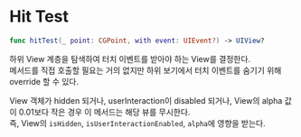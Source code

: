 # Hit Test

```swift
func hitTest(_ point: CGPoint, with event: UIEvent?) -> UIView?
```

하위 View 계층을 탐색하여 터치 이벤트를 받아야 하는 View를 결정한다.  
메서드를 직접 호출할 필요는 거의 없지만 하위 보기에서 터치 이벤트를 숨기기 위해 override 할 수 있다.

View 객체가 hidden 되거나, userInteraction이 disabled 되거나, View의 alpha 값이 0.01보다 작은 경우 이 메서드는 해당 뷰를 무시한다.  
즉, View의 `isHidden`, `isUserInteractionEnabled`, `alpha`에 영향을 받는다.
